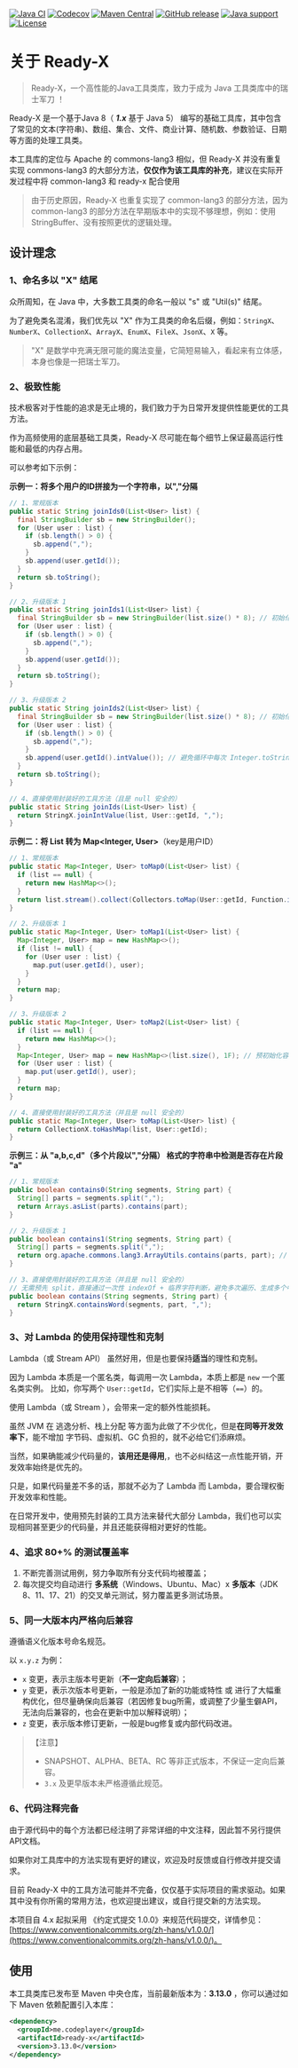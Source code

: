 [![Java CI](https://img.shields.io/github/actions/workflow/status/CodePlayer/ready-x/ci.yaml?branch=master&logo=github&logoColor=white)](https://github.com/CodePlayer/ready-x/actions/workflows/ci.yaml)
[![Codecov](https://img.shields.io/codecov/c/github/CodePlayer/ready-x/master?logo=codecov&logoColor=white)](https://codecov.io/gh/CodePlayer/ready-x/branch/master)
[![Maven Central](https://img.shields.io/maven-central/v/me.codeplayer/ready-x?logo=apache-maven&logoColor=white)](https://mvnrepository.com/artifact/me.codeplayer/ready-x)
[![GitHub release](https://img.shields.io/github/v/release/CodePlayer/ready-x)](https://github.com/CodePlayer/ready-x/releases)
[![Java support](https://img.shields.io/badge/Java-8+-green?logo=java&logoColor=white)](https://openjdk.java.net/)
[![License](https://img.shields.io/badge/License-Apache_2.0-blue.svg)](https://opensource.org/licenses/Apache-2.0)

# 关于 Ready-X

> Ready-X，一个高性能的Java工具类库，致力于成为 Java 工具类库中的瑞士军刀 ！

Ready-X 是一个基于Java 8（ ***1.x*** 基于 Java 5） 编写的基础工具库，其中包含了常见的文本(字符串)、数组、集合、文件、商业计算、随机数、参数验证、日期等方面的处理工具类。

本工具库的定位与 Apache 的 commons-lang3 相似，但 Ready-X 并没有重复实现 commons-lang3 的大部分方法，**仅仅作为该工具库的补充**，建议在实际开发过程中将 common-lang3 和 ready-x 配合使用
> 由于历史原因，Ready-X 也重复实现了 common-lang3 的部分方法，因为 common-lang3 的部分方法在早期版本中的实现不够理想，例如：使用StringBuffer、没有按照更优的逻辑处理。

## 设计理念

### 1、命名多以 "X" 结尾

众所周知，在 Java 中，大多数工具类的命名一般以 "s" 或 "Util(s)" 结尾。

为了避免类名混淆，我们优先以 "X" 作为工具类的命名后缀，例如：`StringX`、`NumberX`、`CollectionX`、`ArrayX`、`EnumX`、`FileX`、`JsonX`、`X` 等。

> "X" 是数学中充满无限可能的魔法变量，它简短易输入，看起来有立体感，本身也像是一把瑞士军刀。

### 2、极致性能

技术极客对于性能的追求是无止境的，我们致力于为日常开发提供性能更优的工具方法。

作为高频使用的底层基础工具类，Ready-X 尽可能在每个细节上保证最高运行性能和最低的内存占用。

可以参考如下示例：

**示例一：将多个用户的ID拼接为一个字符串，以","分隔**
```java
// 1、常规版本
public static String joinIds0(List<User> list) {
  final StringBuilder sb = new StringBuilder();
  for (User user : list) {
    if (sb.length() > 0) {
      sb.append(",");
    }
    sb.append(user.getId());
  }
  return sb.toString();
}

// 2、升级版本 1
public static String joinIds1(List<User> list) {
  final StringBuilder sb = new StringBuilder(list.size() * 8); // 初始化容量
  for (User user : list) {
    if (sb.length() > 0) {
      sb.append(",");
    }
    sb.append(user.getId());
  }
  return sb.toString();
}

// 3、升级版本 2
public static String joinIds2(List<User> list) {
  final StringBuilder sb = new StringBuilder(list.size() * 8); // 初始化容量
  for (User user : list) {
    if (sb.length() > 0) {
      sb.append(",");
    }
    sb.append(user.getId().intValue()); // 避免循环中每次 Integer.toString() 生成中间字符串的开销
  }
  return sb.toString();
}

// 4、直接使用封装好的工具方法（且是 null 安全的）
public static String joinIds(List<User> list) {
  return StringX.joinIntValue(list, User::getId, ",");
}
```

**示例二：将 List<User> 转为 Map<Integer, User>**（key是用户ID）

```java
// 1、常规版本
public static Map<Integer, User> toMap0(List<User> list) {
  if (list == null) {
    return new HashMap<>();
  }
  return list.stream().collect(Collectors.toMap(User::getId, Function.identity()));
}

// 2、升级版本 1
public static Map<Integer, User> toMap1(List<User> list) {
  Map<Integer, User> map = new HashMap<>();
  if (list != null) {
    for (User user : list) {
      map.put(user.getId(), user);
    }
  }
  return map;
}

// 3、升级版本 2
public static Map<Integer, User> toMap2(List<User> list) {
  if (list == null) {
    return new HashMap<>();
  }
  Map<Integer, User> map = new HashMap<>(list.size(), 1F); // 预初始化容量，避免循环中途的扩容开销
  for (User user : list) {
    map.put(user.getId(), user);
  }
  return map;
}

// 4、直接使用封装好的工具方法（并且是 null 安全的）
public static Map<Integer, User> toMap(List<User> list) {
  return CollectionX.toHashMap(list, User::getId);
}

```

**示例三：从 "a,b,c,d"（多个片段以","分隔） 格式的字符串中检测是否存在片段 "a"**
```java
// 1、常规版本
public boolean contains0(String segments, String part) {
  String[] parts = segments.split(",");
  return Arrays.asList(parts).contains(part);
}

// 2、升级版本 1
public boolean contains1(String segments, String part) {
  String[] parts = segments.split(",");
  return org.apache.commons.lang3.ArrayUtils.contains(parts, part); // 避免new ArrayList
}

// 3、直接使用封装好的工具方法（并且是 null 安全的）
// 无需预先 split，直接通过一次性 indexOf + 临界字符判断，避免多次遍历、生成多个中间字符串/集合对象的开销
public boolean contains(String segments, String part) {
  return StringX.containsWord(segments, part, ",");
}
```

### 3、对 Lambda 的使用保持理性和克制

Lambda（或 Stream API） 虽然好用，但是也要保持**适当**的理性和克制。

因为 Lambda 本质是一个匿名类，每调用一次 Lambda，本质上都是 `new` 一个匿名类实例。 比如，你写两个 `User::getId`，它们实际上是不相等（`==`）的。

使用 Lambda（或 Stream ），会带来一定的额外性能损耗。

虽然 JVM 在 逃逸分析、栈上分配 等方面为此做了不少优化，但是**在同等开发效率下**，能不增加 字节码、虚拟机、GC 负担的，就不必给它们添麻烦。

当然，如果确能减少代码量的，**该用还是得用**,，也不必纠结这一点性能开销，开发效率始终是优先的。

只是，如果代码量差不多的话，那就不必为了 Lambda 而 Lambda，要合理权衡开发效率和性能。

在日常开发中，使用预先封装的工具方法来替代大部分 Lambda，我们也可以实现相同甚至更少的代码量，并且还能获得相对更好的性能。

### 4、追求 80+% 的测试覆盖率

1. 不断完善测试用例，努力争取所有分支代码均被覆盖；
2. 每次提交均自动进行 **多系统**（Windows、Ubuntu、Mac）x **多版本**（JDK 8、11、17、21）的交叉单元测试，努力覆盖更多测试场景。

### 5、同一大版本内严格向后兼容

遵循语义化版本号命名规范。

以 `x.y.z` 为例：
- `x` 变更，表示主版本号更新（**不一定向后兼容**）；
- `y` 变更，表示次版本号更新，一般是添加了新的功能或特性 或 进行了大幅重构优化，但尽量确保向后兼容（若因修复bug所需，或调整了少量生僻API，无法向后兼容的，也会在更新中加以解释说明）；
- `z` 变更，表示版本修订更新，一般是bug修复或内部代码改进。

> 【注意】
> - SNAPSHOT、ALPHA、BETA、RC 等非正式版本，不保证一定向后兼容。
> - `3.x` 及更早版本未严格遵循此规范。

### 6、代码注释完备

由于源代码中的每个方法都已经注明了非常详细的中文注释，因此暂不另行提供API文档。

如果你对工具库中的方法实现有更好的建议，欢迎及时反馈或自行修改并提交请求。

目前 Ready-X 中的工具方法可能并不完备，仅仅基于实际项目的需求驱动。如果其中没有你所需的常用方法，也欢迎提出建议，或自行提交新的方法实现。

本项目自 4.x 起拟采用 《约定式提交 1.0.0》来规范代码提交，详情参见：[https://www.conventionalcommits.org/zh-hans/v1.0.0/](https://www.conventionalcommits.org/zh-hans/v1.0.0/)。

## 使用
本工具类库已发布至 Maven 中央仓库，当前最新版本为：**3.13.0** ，你可以通过如下 Maven 依赖配置引入本库：

```xml
<dependency>
  <groupId>me.codeplayer</groupId>
  <artifactId>ready-x</artifactId>
  <version>3.13.0</version>
</dependency>
```